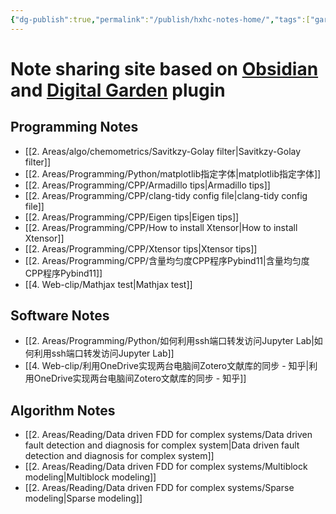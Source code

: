 ```yaml
---
{"dg-publish":true,"permalink":"/publish/hxhc-notes-home/","tags":["gardenEntry"]}
---
```



# Note sharing site based on [Obsidian](https://obsidian.md/) and [Digital Garden](https://github.com/oleeskild/Obsidian-Digital-Garden) plugin

## Programming Notes
- [[2. Areas/algo/chemometrics/Savitkzy-Golay filter\|Savitkzy-Golay filter]]
- [[2. Areas/Programming/Python/matplotlib指定字体\|matplotlib指定字体]]
- [[2. Areas/Programming/CPP/Armadillo tips\|Armadillo tips]]
- [[2. Areas/Programming/CPP/clang-tidy config file\|clang-tidy config file]]
- [[2. Areas/Programming/CPP/Eigen tips\|Eigen tips]]
- [[2. Areas/Programming/CPP/How to install Xtensor\|How to install Xtensor]]
- [[2. Areas/Programming/CPP/Xtensor tips\|Xtensor tips]]
- [[2. Areas/Programming/CPP/含量均匀度CPP程序Pybind11\|含量均匀度CPP程序Pybind11]]
- [[4. Web-clip/Mathjax test\|Mathjax test]]

## Software Notes
- [[2. Areas/Programming/Python/如何利用ssh端口转发访问Jupyter Lab\|如何利用ssh端口转发访问Jupyter Lab]]
- [[4. Web-clip/利用OneDrive实现两台电脑间Zotero文献库的同步 - 知乎\|利用OneDrive实现两台电脑间Zotero文献库的同步 - 知乎]]

## Algorithm Notes
- [[2. Areas/Reading/Data driven FDD for complex systems/Data driven fault detection and diagnosis for complex system\|Data driven fault detection and diagnosis for complex system]]
- [[2. Areas/Reading/Data driven FDD for complex systems/Multiblock modeling\|Multiblock modeling]]
- [[2. Areas/Reading/Data driven FDD for complex systems/Sparse modeling\|Sparse modeling]]
